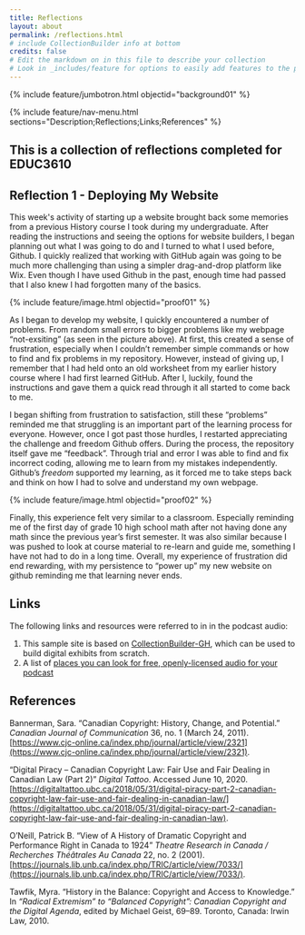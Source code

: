 ```yaml
---
title: Reflections
layout: about
permalink: /reflections.html
# include CollectionBuilder info at bottom
credits: false
# Edit the markdown on in this file to describe your collection
# Look in _includes/feature for options to easily add features to the page
---
```


{% include feature/jumbotron.html objectid="background01" %}

{% include feature/nav-menu.html sections="Description;Reflections;Links;References" %}

## This is a collection of reflections completed for EDUC3610

## Reflection 1 - Deploying My Website

This week's activity of starting up a website brought back some memories from a previous History course I took during my undergraduate. After reading the instructions and seeing the options for website builders, I began planning out what I was going to do and I turned to what I used before, Github. I quickly realized that working with GitHub again was going to be much more challenging than using a simpler drag-and-drop platform like Wix. Even though I have used Github in the past, enough time had passed that I also knew I had forgotten many of the basics. 

{% include feature/image.html objectid="proof01" %}

As I began to develop my website, I quickly encountered a number of problems. From random small errors to bigger problems like my webpage “not-exsiting” (as seen in the picture above). At first, this created a sense of frustration, especially when I couldn’t remember simple commands or how to find and fix problems in my repository. However, instead of giving up, I remember that I had held onto an old worksheet from my earlier history course where I had first learned GitHub. After I, luckily, found the instructions and gave them a quick read through it all started to come back to me. 

I began shifting from frustration to satisfaction, still these “problems” reminded me that struggling is an important part of the learning process for everyone. However, once I got past those hurdles, I restarted appreciating the challenge and freedom Github offers. During the process, the repository itself gave me “feedback”. Through trial and error I was able to find and fix incorrect coding, allowing me to learn from my mistakes independently. Github’s *freedom* supported my learning, as it forced me to take steps back and think on how I had to solve and understand my own webpage.

{% include feature/image.html objectid="proof02" %}

Finally, this experience felt very similar to a classroom. Especially reminding me of the first day of grade 10 high school math after not having done any math since the previous year’s first semester. It was also similar because I was pushed to look at course material to re-learn and guide me, something I have not had to do in a long time. Overall, my experience of frustration did end rewarding, with my persistence to “power up” my new website on github reminding me that learning never ends.


## Links
The following links and resources were referred to in in the podcast audio:

1. This sample site is based on [CollectionBuilder-GH](https://collectionbuilding.github.io/gh/), which can be used to build digital exhibits from scratch.
2. A list of [places you can look for free, openly-licensed audio for your podcast](https://www.canva.com/design/DAEJvWSiST4/FaBJKdustUaRcDy-oPD1uQ/view)


## References

Bannerman, Sara. “Canadian Copyright: History, Change, and Potential.” *Canadian Journal of Communication* 36, no. 1 (March 24, 2011). [https://www.cjc-online.ca/index.php/journal/article/view/2321](https://www.cjc-online.ca/index.php/journal/article/view/2321).

“Digital Piracy – Canadian Copyright Law: Fair Use and Fair Dealing in Canadian Law (Part 2)” *Digital Tattoo*. Accessed June 10, 2020. [https://digitaltattoo.ubc.ca/2018/05/31/digital-piracy-part-2-canadian-copyright-law-fair-use-and-fair-dealing-in-canadian-law/](https://digitaltattoo.ubc.ca/2018/05/31/digital-piracy-part-2-canadian-copyright-law-fair-use-and-fair-dealing-in-canadian-law).

O’Neill, Patrick B. “View of A History of Dramatic Copyright and Performance Right in Canada to 1924” *Theatre Research in Canada / Recherches Théâtrales Au Canada* 22, no. 2 (2001). [https://journals.lib.unb.ca/index.php/TRIC/article/view/7033/](https://journals.lib.unb.ca/index.php/TRIC/article/view/7033/).

Tawfik, Myra. “History in the Balance: Copyright and Access to Knowledge.” In *“Radical Extremism” to “Balanced Copyright”: Canadian Copyright and the Digital Agenda*, edited by Michael Geist, 69–89. Toronto, Canada: Irwin Law, 2010.



